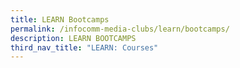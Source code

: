 ```yaml
---
title: LEARN Bootcamps
permalink: /infocomm-media-clubs/learn/bootcamps/
description: LEARN BOOTCAMPS
third_nav_title: "LEARN: Courses"
---
```


